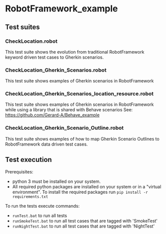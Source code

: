 # RobotFramework_example

## Test suites

### CheckLocation.robot

This test suite shows the evolution from traditional RobotFramework keyword driven test cases to Gherkin scenarios.

### CheckLocation_Gherkin_Scenarios.robot

This test suite shows examples of Gherkin scenarios in RobotFramework

### CheckLocation_Gherkin_Scenarios_location_resource.robot

This test suite shows examples of Gherkin scenarios in RobotFramework while using a library that is shared with Behave scenarios
See: https://github.com/Gerard-A/Behave_example

### CheckLocation_Gherkin_Scenario_Outline.robot

This test suite shows examples of how to map Gherkin Scenario Outlines to RobotFramework data driven test cases.

## Test execution

Prerequisites: 
- python 3 must be installed on your system. 
- All required python packages are installed on your system or in a "virtual environment".
  To install the required packages run `pip install -r requirements.txt`

To run the tests execute commands:  
- `runTest.bat`  to run all tests
- `runSmokeTest.bat` to run all test cases that are tagged with 'SmokeTest'
- `runNightTest.bat` to run all test cases that are tagged with 'NightTest'
